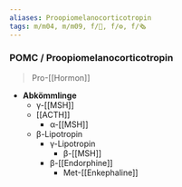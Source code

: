 ```yaml
---
aliases: Proopiomelanocorticotropin
tags: m/m04, m/m09, f/🧪, f/⚙️, f/🗞️
---
```

### POMC / Proopiomelanocorticotropin
> Pro-[[Hormon]]
- **Abkömmlinge**
	- γ-[[MSH]]
	- [[ACTH]]
		- α-[[MSH]]
	- β-Lipotropin
		- γ-Lipotropin
			- β-[[MSH]]
		- β-[[Endorphine]]
			- Met-[[Enkephaline]]